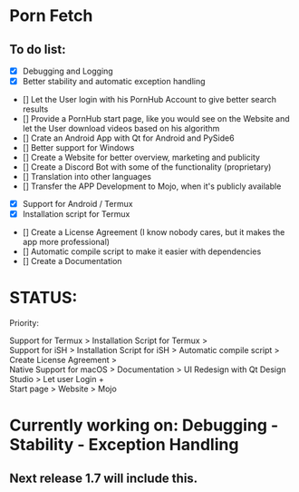# Porn Fetch 


## To do list:


- [x] Debugging and Logging
- [x] Better stability and automatic exception handling
- [] Let the User login with his PornHub Account to give better search results
- [] Provide a PornHub start page, like you would see on the Website and let the User download videos based on his algorithm
- [] Crate an Android App with Qt for Android and PySide6 
- [] Better support for Windows
- [] Create a Website for better overview, marketing and publicity
- [] Create a Discord Bot with some of the functionality (proprietary)
- [] Translation into other languages
- [] Transfer the APP Development to Mojo, when it's publicly available
- [x] Support for Android / Termux
- [x] Installation script for Termux
- [] Create a License Agreement (I know nobody cares, but it makes the app more professional)
- [] Automatic compile script to make it easier with dependencies
- [] Create a Documentation
# STATUS:

Priority:

Support for Termux > Installation Script for Termux > 
<br> Support for iSH > Installation Script for iSH > Automatic compile script > Create License Agreement >
<br> Native Support for macOS > Documentation >  UI Redesign with Qt Design Studio > Let user Login + 
<br> Start page > Website > Mojo


# Currently working on: Debugging - Stability - Exception Handling

## Next release 1.7 will include this.
